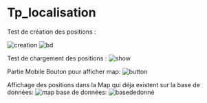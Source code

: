 # Tp_localisation
Test de création des positions :

![creation](https://github.com/safae12-1/Tp_localisation/assets/124156186/2efe63cb-ff22-486e-a198-f533a0ee8d50)
![bd](https://github.com/safae12-1/Tp_localisation/assets/124156186/b60609ae-1966-4f60-8c9d-06ba2322964a)

Test de chargement des positions :
![show](https://github.com/safae12-1/Tp_localisation/assets/124156186/fb036ad7-bacd-49d7-b6d8-9f99c4387cd1)

Partie Mobile
Bouton pour afficher map:
![button](https://github.com/safae12-1/Tp_localisation/assets/124156186/39b4120c-7e32-482c-8525-ae3b51599b96)

Affichage des positions dans la Map qui déja existent sur la base de données:
![map](https://github.com/safae12-1/Tp_localisation/assets/124156186/45dcc734-beb4-48d2-aaa3-5d06e7a5b6b8)
base de données:
![basededonné](https://github.com/safae12-1/Tp_localisation/assets/124156186/934a5a76-8f8d-47a6-b05b-b38a22a68637)
